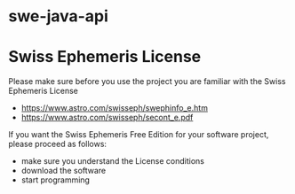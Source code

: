 # swe-java-api

# Swiss Ephemeris License

Please make sure before you use the project you are familiar with the Swiss Ephemeris License
- https://www.astro.com/swisseph/swephinfo_e.htm
- https://www.astro.com/swisseph/secont_e.pdf

If you want the Swiss Ephemeris Free Edition for your software project, please proceed as follows:
- make sure you understand the License conditions
- download the software
- start programming